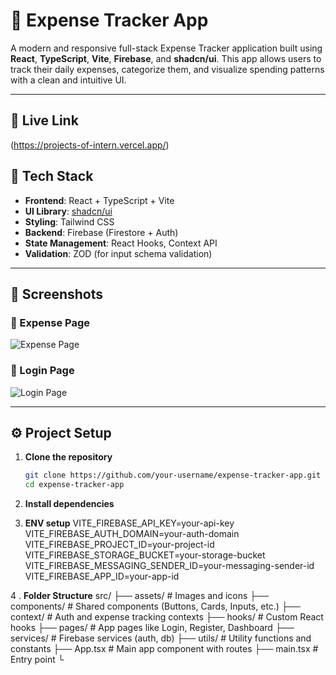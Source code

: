 # 💸 Expense Tracker App

A modern and responsive full-stack Expense Tracker application built using **React**, **TypeScript**, **Vite**, **Firebase**, and **shadcn/ui**. This app allows users to track their daily expenses, categorize them, and visualize spending patterns with a clean and intuitive UI.

---

## 🔗 Live Link
(https://projects-of-intern.vercel.app/)

## 🧪 Tech Stack

- **Frontend**: React + TypeScript + Vite
- **UI Library**: [shadcn/ui](https://ui.shadcn.com/)
- **Styling**: Tailwind CSS
- **Backend**: Firebase (Firestore + Auth)
- **State Management**: React Hooks, Context API
- **Validation**: ZOD (for input schema validation)

---

## 📸 Screenshots

### 🧾 Expense Page
![Expense Page](https://github.com/user-attachments/assets/eb86517d-bdbd-4c39-8161-ca8fca1c9749)

### 🔐 Login Page
![Login Page](https://github.com/user-attachments/assets/6ccaab82-5f8a-4c7f-8565-17ed670460bf)

---

## ⚙️ Project Setup

1. **Clone the repository**
   ```bash
   git clone https://github.com/your-username/expense-tracker-app.git
   cd expense-tracker-app

2.  **Install dependencies**

3. **ENV setup**
  VITE_FIREBASE_API_KEY=your-api-key
  VITE_FIREBASE_AUTH_DOMAIN=your-auth-domain
  VITE_FIREBASE_PROJECT_ID=your-project-id
  VITE_FIREBASE_STORAGE_BUCKET=your-storage-bucket
  VITE_FIREBASE_MESSAGING_SENDER_ID=your-messaging-sender-id
  VITE_FIREBASE_APP_ID=your-app-id

4 . **Folder Structure**
src/
├── assets/             # Images and icons
├── components/         # Shared components (Buttons, Cards, Inputs, etc.)
├── context/            # Auth and expense tracking contexts
├── hooks/              # Custom React hooks
├── pages/              # App pages like Login, Register, Dashboard
├── services/           # Firebase services (auth, db)
├── utils/              # Utility functions and constants
├── App.tsx             # Main app component with routes
├── main.tsx            # Entry point
└


